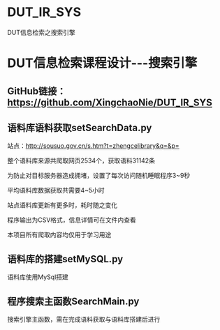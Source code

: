 # DUT_IR_SYS
DUT信息检索之搜索引擎
# DUT信息检索课程设计---搜索引擎
## GitHub链接：https://github.com/XingchaoNie/DUT_IR_SYS
## 语料库语料获取setSearchData.py
站点：http://sousuo.gov.cn/s.htm?t=zhengcelibrary&q=&p=

整个语料库来源共爬取网页2534个，获取语料31142条

为防止对目标服务器造成拥堵，设置了每次访问随机睡眠程序3~9秒

平均语料库数据获取共需要4~5小时

站点语料库更新有更多时，耗时随之变化

程序输出为CSV格式，信息详情可在文件内查看

本项目所有爬取内容均仅用于学习用途

## 语料库的搭建setMySQL.py
语料库使用MySql搭建

## 程序搜索主函数SearchMain.py
搜索引擎主函数，需在完成语料获取与语料库搭建后进行
